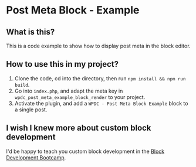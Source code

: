 # Post Meta Block - Example

## What is this?

This is a code example to show how to display post meta in the block editor.

## How to use this in my project?

1. Clone the code, cd into the directory, then run `npm install && npm run build`.
2. Go into `index.php`, and adapt the meta key in `wpdc_post_meta_example_block_render` to your project.
3. Activate the plugin, and add a `WPDC - Post Meta Block Example` block to a single post.

## I wish I knew more about custom block development

I'd be happy to teach you custom block development in the [Block Development Bootcamp](https://wpdevelopment.courses/courses/block-development-bootcamp/).
